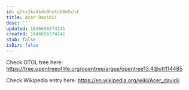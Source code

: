 ```yaml
---
id: q7ks1ko4kdx9hotcb0m5ch4
title: Acer Davidii
desc: ''
updated: 1646656574141
created: 1646656574141
stub: false
isDir: false
---
```

Check OTOL tree here: https://tree.opentreeoflife.org/opentree/argus/opentree13.4@ott114485


Check Wikipedia entry here: https://en.wikipedia.org/wiki/Acer_davidii
